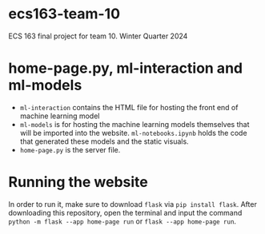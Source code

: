 # ecs163-team-10
ECS 163 final project for team 10. Winter Quarter 2024

# home-page.py, ml-interaction and ml-models
- ```ml-interaction``` contains the HTML file for hosting the front end of machine learning model
- ```ml-models``` is for hosting the machine learning models themselves that will be imported into the website. `ml-notebooks.ipynb` holds the code that generated these models and the static visuals.
- ```home-page.py``` is the server file.

# Running the website
In order to run it, make sure to download `flask` via `pip install flask`. After downloading this repository, open the terminal and input the command `python -m flask --app home-page run` or `flask --app home-page run`.
